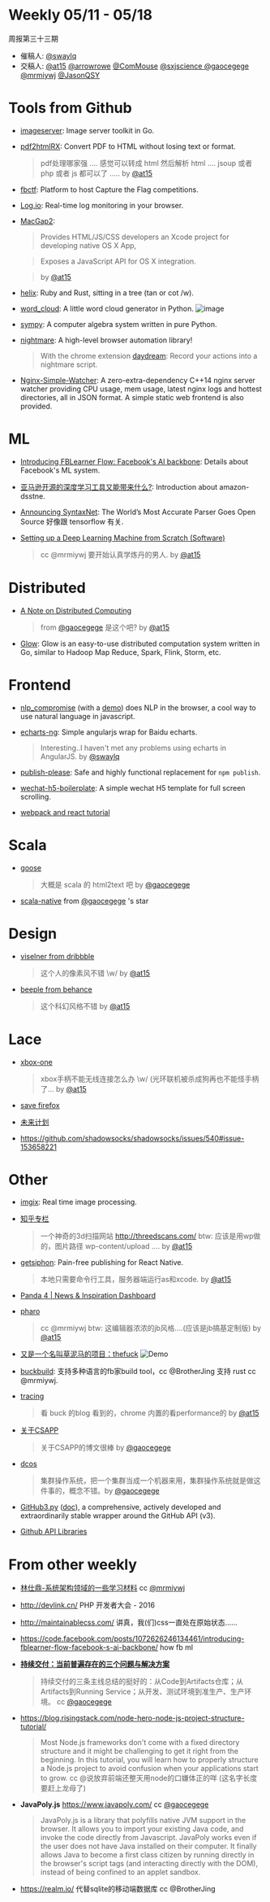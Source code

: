 # Weekly 05/11 - 05/18

周报第三十三期

- 催稿人:
  [@swaylq][sway]
- 交稿人:
  [@at15][at15]
  [@arrowrowe][mie]
  [@ComMouse][dou]
  [@sxjscience ][sxj]
  [@gaocegege][cece]
  [@mrmiywj][ivan]
  [@JasonQSY][qsy]

[at15]: https://github.com/at15
[sway]: https://github.com/swaylq
[mie]: https://github.com/arrowrowe
[cece]: https://github.com/gaocegege
[dou]: https://github.com/ComMouse
[luke]: https://github.com/LukeXuan
[sxj]: https://github.com/sxjscience
[qsy]: https://github.com/JasonQSY
[pq]: https://github.com/kdplus
[ivan]: https://github.com/mrmiywj
[rainux]: https://github.com/rainux
[zenany]: https://github.com/zenany

# Tools from Github

- [imageserver](https://github.com/pierrre/imageserver): Image server toolkit in Go. 

- [pdf2htmlRX](https://github.com/coolwanglu/pdf2htmlEX): Convert PDF to HTML without losing text or format.
  >  pdf处理哪家强 .... 感觉可以转成 html 然后解析 html .... jsoup 或者 php 或者 js 都可以了 ..... by [@at15][at15]
  
- [fbctf](https://github.com/facebook/fbctf): Platform to host Capture the Flag competitions.

- [Log.io](https://github.com/NarrativeScience/Log.io ): Real-time log monitoring in your browser.

- [MacGap2](https://github.com/MacGapProject/MacGap2): 
  > Provides HTML/JS/CSS developers an Xcode project for developing native OS X App,
  
  > Exposes a JavaScript API for OS X integration.
  
  > by [@at15][at15]
  
- [helix](https://github.com/rustbridge/helix): Ruby and Rust, sitting in a tree (tan or cot /w).

- [word_cloud](https://github.com/amueller/word_cloud): A little word cloud generator in Python.
  ![image](https://github.com/amueller/word_cloud/blob/master/examples/alice.png)

- [sympy](https://github.com/sympy/sympy): A computer algebra system written in pure Python.

- [nightmare](https://github.com/segmentio/nightmare): A high-level browser automation library!
  > With the chrome extension [daydream](https://github.com/segmentio/daydream): Record your actions into a nightmare script.
  
- [Nginx-Simple-Watcher](https://github.com/sjtug/nginx-simple-watcher/): A zero-extra-dependency C++14 nginx server watcher providing CPU usage, mem usage, latest nginx logs and hottest directories, all in JSON format. A simple static web frontend is also provided.

# ML

- [Introducing FBLearner Flow: Facebook's AI backbone](https://code.facebook.com/posts/1072626246134461/introducing-fblearner-flow-facebook-s-ai-backbone/): Details about Facebook's ML system.

- [亚马逊开源的深度学习工具又能带来什么?](http://news.zol.com.cn/582/5827643.html): Introduction about amazon-dsstne.

- [Announcing SyntaxNet](http://googleresearch.blogspot.com/2016/05/announcing-syntaxnet-worlds-most.html): The World’s Most Accurate Parser Goes Open Source 好像跟 tensorflow 有关.

- [Setting up a Deep Learning Machine from Scratch (Software)](https://github.com/saiprashanths/dl-setup)
  > cc @mrmiywj 要开始认真学炼丹的男人. by [@at15][at15]

# Distributed

- [A Note on Distributed Computing](http://dl.acm.org/citation.cfm?id=974938)
  > from [@gaocegege][cece] 是这个吧? by [@at15][at15]

- [Glow](https://github.com/chrislusf/glow): Glow is an easy-to-use distributed computation system written in Go, similar to Hadoop Map Reduce, Spark, Flink, Storm, etc.

# Frontend

- [nlp_compromise](https://github.com/nlp-compromise/nlp_compromise) (with a [demo](http://nlpcompromise.com/)) does NLP in the browser, a cool way to use natural language in javascript.

- [echarts-ng](https://github.com/bornkiller/echarts-ng): Simple angularjs wrap for Baidu echarts.
  > Interesting..I haven't met any problems using echarts in AngularJS. by [@swaylq][sway]
  
- [publish-please](https://github.com/inikulin/publish-please): Safe and highly functional replacement for `npm publish`.

- [wechat-h5-boilerplate](https://github.com/panteng/wechat-h5-boilerplate): A simple wechat H5 template for full screen scrolling.

- [webpack and react tutorial](https://survivejs.com/)

# Scala

- [goose](https://github.com/GravityLabs/goose)
  > 大概是 scala 的 html2text 吧 by [@gaocegege][cece]
  
- [scala-native](https://github.com/scala-native/scala-native) from [@gaocegege][cece] 's star

  
# Design

- [viselner from dribbble](https://dribbble.com/viselner)
  > 这个人的像素风不错 \w/ by [@at15][at15]

- [beeple from behance](https://www.behance.net/beeple)
  > 这个科幻风格不错 by [@at15][at15]
  
# Lace

- [xbox-one](http://support.xbox.com/en-US/xbox-one/accessories/wireless-controller-disconnects)
  > xbox手柄不能无线连接怎么办 \w/ (光环联机被杀成狗再也不能怪手柄了... by [@at15][at15]

- [save firefox](https://www.eff.org/deeplinks/2016/04/save-firefox)

- [未来计划](http://www.yinwang.org/blog-cn/2016/05/14/future)

- https://github.com/shadowsocks/shadowsocks/issues/540#issue-153658221

# Other

- [imgix](https://www.imgix.com/): Real time image processing.

- [知乎专栏](https://zhuanlan.zhihu.com/p/20879909)
  > 一个神奇的3d扫描网站 http://threedscans.com/ btw: 应该是用wp做的，图片路径 wp-content/upload .... by [@at15][at15]
  
- [getsiphon](https://getsiphon.com/): Pain-free publishing for React Native.
  > 本地只需要命令行工具，服务器端运行as和xcode. by [@at15][at15]
  
- [Panda 4 | News & Inspiration Dashboard](https://chrome.google.com/webstore/detail/panda-4-news-inspiration/haafibkemckmbknhfkiiniobjpgkebko)

- [pharo](http://pharo.org/)
  > cc @mrmiywj  btw: 这编辑器浓浓的jb风格....(应该是jb搞基定制版) by [@at15][at15]
  
- [又是一个名叫草泥马的项目：thefuck](https://segmentfault.com/a/1190000002740344)
  ![Demo](https://raw.githubusercontent.com/nvbn/thefuck/master/example.gif)
  
- [buckbuild](https://buckbuild.com/): 支持多种语言的fb家build tool，cc @BrotherJing   支持 rust cc @mrmiywj.

- [tracing](https://github.com/catapult-project/catapult/tree/master/tracing)
  > 看 buck 的blog 看到的，chrome 内置的看performance的 by [@at15][at15]
  
- [关于CSAPP](http://wdxtub.com/about/)
  > 关于CSAPP的博文很棒 by [@gaocegege][cece]
  
- [dcos](https://dcos.io/)
  > 集群操作系统，把一个集群当成一个机器来用，集群操作系统就是做这件事的，概念不错。by [@gaocegege][cece]
  
- [GitHub3.py](https://github.com/sigmavirus24/github3.py) ([doc](http://github3py.readthedocs.io/en/master/)), a comprehensive, actively developed and extraordinarily stable wrapper around the GitHub API (v3).

- [Github API Libraries](https://developer.github.com/libraries/)

# From other weekly

- [林仕鼎-系统架构领域的一些学习材料](http://www.52cs.org/?p=114) cc [@mrmiywj][ivan] 
- http://devlink.cn/   PHP 开发者大会 - 2016
- http://maintainablecss.com/ 讲真，我(们)css一直处在原始状态......
- https://code.facebook.com/posts/1072626246134461/introducing-fblearner-flow-facebook-s-ai-backbone/   how fb ml
- [**持续交付：当前普遍存在的三个问题与解决方案**](http://mp.weixin.qq.com/s?__biz=MzA5Nzc4OTA1Mw==&mid=2659597173&idx=1&sn=70c52dad01d1075d01695e6468f32c8f)
  > 持续交付的三条主线总结的挺好的：从Code到Artifacts仓库；从Artifacts到Running Service；从开发、测试环境到准生产、生产环境。 cc [@gaocegege][cece] 
  
- https://blog.risingstack.com/node-hero-node-js-project-structure-tutorial/  
  > Most Node.js frameworks don't come with a fixed directory structure and it might be challenging to get it right from the beginning. In this tutorial, you will learn how to properly structure a Node.js project to avoid confusion when your applications start to grow.
    cc @说放弃前端还整天用node的口嫌体正的咩 (这名字长度要赶上龙母了) 
    
- **JavaPoly.js**  https://www.javapoly.com/  cc [@gaocegege][cece] 
  > JavaPoly.js is a library that polyfills native JVM support in the browser. It allows you to import your existing Java code, and invoke the code directly from Javascript. JavaPoly works even if the user does not have Java installed on their computer. It finally allows Java to become a first class citizen by running directly in the browser's script tags (and interacting directly with the DOM), instead of being confined to an applet sandbox.
  
- https://realm.io/ 代替sqlite的移动端数据库 cc @BrotherJing 
